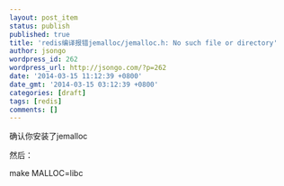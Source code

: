 ```yaml
---
layout: post_item
status: publish
published: true
title: 'redis编译报错jemalloc/jemalloc.h: No such file or directory'
author: jsongo
wordpress_id: 262
wordpress_url: http://jsongo.com/?p=262
date: '2014-03-15 11:12:39 +0800'
date_gmt: '2014-03-15 03:12:39 +0800'
categories: [draft]
tags: [redis]
comments: []
---
```

确认你安装了jemalloc

然后：

make MALLOC=libc
